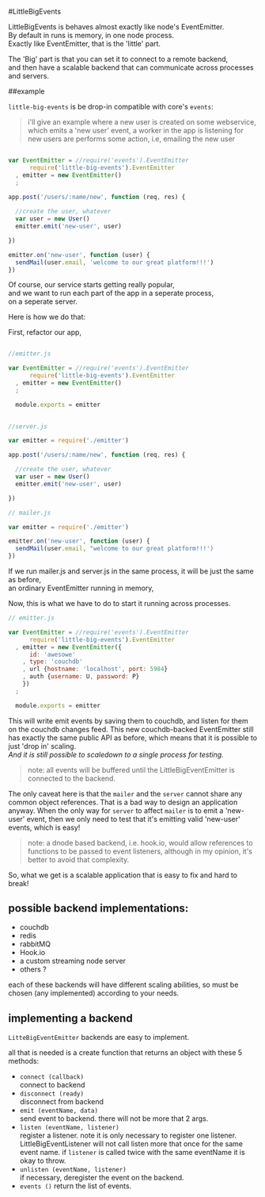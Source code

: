 #LittleBigEvents

LittleBigEvents is behaves almost exactly like node's EventEmitter.  
By default in runs is memory, in one node process.  
Exactly like EventEmitter, that is the 'little' part.  

The 'Big' part is that you can set it to connect to a remote backend,   
and then have a scalable backend that can communicate across processes and servers.

##example

`little-big-events` is be drop-in compatible with core's `events`:

>i'll give an example where a new user is created on some webservice,  
>which emits a 'new user' event, a worker in the app is listening for  
>new users are performs some action, i.e, emailing the new user

``` js

var EventEmitter = //require('events').EventEmitter
      require('little-big-events').EventEmitter 
  , emitter = new EventEmitter()
  ;
  
app.post('/users/:name/new', function (req, res) {

  //create the user, whatever
  var user = new User() 
  emitter.emit('new-user', user)

})

emitter.on('new-user', function (user) {
  sendMail(user.email, 'welcome to our great platform!!!')
})

```

Of course, our service starts getting really popular,  
and we want to run each part of the app in a seperate process,  
on a seperate server.  

Here is how we do that:

First, refactor our app,

``` js

//emitter.js

var EventEmitter = //require('events').EventEmitter
      require('little-big-events').EventEmitter 
  , emitter = new EventEmitter()
  ;

  module.exports = emitter
  
```

``` js
//server.js

var emitter = require('./emitter')

app.post('/users/:name/new', function (req, res) {

  //create the user, whatever
  var user = new User() 
  emitter.emit('new-user', user)

})

```

``` js
// mailer.js

var emitter = require('./emitter')

emitter.on('new-user', function (user) {
  sendMail(user.email, "welcome to our great platform!!!')
})

```

If we run mailer.js and server.js in the same process, 
it will be just the same as before,  
an ordinary EventEmitter running in memory,  

Now, this is what we have to do to start it running across processes.

``` js
// emitter.js

var EventEmitter = //require('events').EventEmitter
      require('little-big-events').EventEmitter 
  , emitter = new EventEmitter({
      id: 'awesowe'
    , type: 'couchdb'
    , url {hostname: 'localhost', port: 5984} 
    , auth {username: U, password: P}
    })
  ;

  module.exports = emitter

```

This will write emit events by saving them to couchdb, and listen for them on the couchdb changes feed.
This new couchdb-backed EventEmitter still has exactly the same public API as before, which means that it is possible to just 'drop in' scaling.  
<em>And it is still possible to scaledown to a single process for testing.</em>

>note: all events will be buffered until the LittleBigEventEmitter is connected to the backend.

The only caveat here is that the `mailer` and the `server` cannot share any common object references.
That is a bad way to design an application anyway. When the only way for `server` to affect `mailer`
is to emit a 'new-user' event, then we only need to test that it's emitting valid 'new-user' events, which is easy!

>note: a dnode based backend, i.e. hook.io, would allow references to functions to be passed to event listeners, although in my opinion, it's better to avoid that complexity.

So, what we get is a scalable application that is easy to fix and hard to break!

## possible backend implementations:

  * couchdb
  * redis
  * rabbitMQ
  * Hook.io
  * a custom streaming node server
  * others ?

each of these backends will have different scaling abilities, so must be chosen (any implemented) according to your needs.

## implementing a backend

`LitteBigEventEmitter` backends are easy to implement.

all that is needed is a create function that returns an object with these 5 methods:

  * `connect (callback)`  
  connect to backend
  * `disconnect (ready)`  
  disconnect from backend
  * `emit (eventName, data)`  
  send event to backend. there will not be more that 2 args.
  * `listen (eventName, listener)`  
  register a listener. note it is only necessary to register one listener.
  LittleBigEventListener will not call listen more that once for the same event name.
  if `listener` is called twice with the same eventName it is okay to throw.
  * `unlisten (eventName, listener)`  
  if necessary, deregister the event on the backend.
  * `events ()`
  return the list of events.
